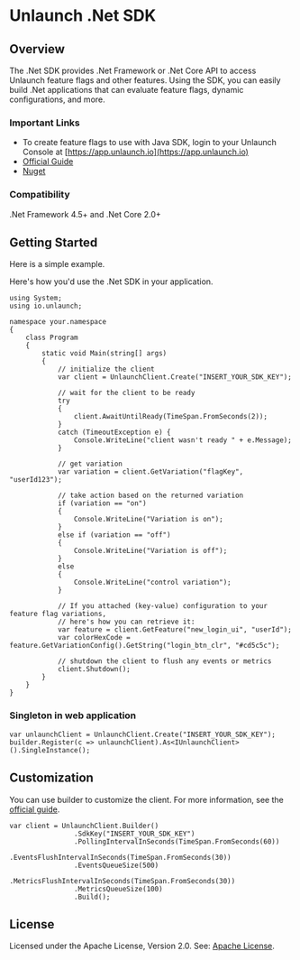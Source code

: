 # Unlaunch .Net SDK

## Overview
The .Net SDK provides .Net Framework or .Net Core API to access Unlaunch feature flags and other features. Using the SDK, you can
 easily build .Net applications that can evaluate feature flags, dynamic configurations, and more.

### Important Links

- To create feature flags to use with Java SDK, login to your Unlaunch Console at [https://app.unlaunch.io](https://app.unlaunch.io)
- [Official Guide](https://github.com/unlaunch/dotnet-sdk)
- [Nuget](https://www.nuget.org/packages/unlaunch)

### Compatibility
.Net Framework 4.5+ and .Net Core 2.0+

## Getting Started
Here is a simple example. 

Here's how you'd use the .Net SDK in your application.

```
using System;
using io.unlaunch;

namespace your.namespace
{
    class Program
    {
        static void Main(string[] args)
        {
            // initialize the client
            var client = UnlaunchClient.Create("INSERT_YOUR_SDK_KEY");

            // wait for the client to be ready
            try
            {
                client.AwaitUntilReady(TimeSpan.FromSeconds(2));
            }
            catch (TimeoutException e) {
                Console.WriteLine("client wasn't ready " + e.Message);
            }
            
            // get variation
            var variation = client.GetVariation("flagKey", "userId123");

            // take action based on the returned variation
            if (variation == "on")
            {
                Console.WriteLine("Variation is on");
            }
            else if (variation == "off")
            {
                Console.WriteLine("Variation is off");
            }
            else
            {
                Console.WriteLine("control variation");
            }

            // If you attached (key-value) configuration to your feature flag variations, 
            // here's how you can retrieve it:
            var feature = client.GetFeature("new_login_ui", "userId");
            var colorHexCode = feature.GetVariationConfig().GetString("login_btn_clr", "#cd5c5c");

            // shutdown the client to flush any events or metrics 
            client.Shutdown();
        }
    }
}
```

### Singleton in web application
```
var unlaunchClient = UnlaunchClient.Create("INSERT_YOUR_SDK_KEY");
builder.Register(c => unlaunchClient).As<IUnlaunchClient>().SingleInstance();
```            

## Customization

You can use builder to customize the client. For more information, see the [official guide](https://docs.unlaunch.io/docs/sdks/dotnet-sdk).

```
var client = UnlaunchClient.Builder()
                .SdkKey("INSERT_YOUR_SDK_KEY")
                .PollingIntervalInSeconds(TimeSpan.FromSeconds(60))
                .EventsFlushIntervalInSeconds(TimeSpan.FromSeconds(30))
                .EventsQueueSize(500)
                .MetricsFlushIntervalInSeconds(TimeSpan.FromSeconds(30))
                .MetricsQueueSize(100)
                .Build();
```

## License
Licensed under the Apache License, Version 2.0. See: [Apache License](LICENSE.md).
